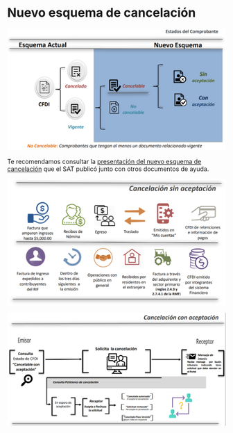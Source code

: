 # Nuevo esquema de cancelación

![alt text](https://github.com/MarthaRiveraV/timbradoDoc/blob/master/src/CancelacionNuevoEsquema.png "Cancelación nuevo esquema")

Te recomendamos consultar la [presentación del nuevo esquema de cancelación](https://www.sat.gob.mx/consultas/91447/nuevo-esquema-de-cancelacion) que el SAT publicó junto con otros documentos de ayuda.

![alt text](https://github.com/MarthaRiveraV/timbradoDoc/blob/master/src/CancelacionSinAceptacion.png "Cancelación sin aceptación")

![alt text](https://github.com/MarthaRiveraV/timbradoDoc/blob/master/src/CancelacionConAceptacion.png "Cancelación con aceptación")
